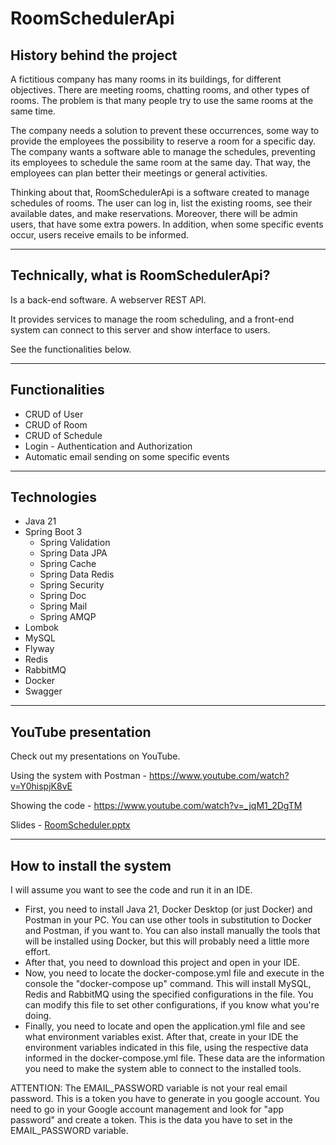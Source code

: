 # RoomSchedulerApi

## History behind the project

A fictitious company has many rooms in its buildings, for different objectives. There are meeting rooms, chatting rooms, and other types of rooms. 
The problem is that many people try to use the same rooms at the same time.

The company needs a solution to prevent these occurrences, some way to provide the employees the possibility to reserve a room for a specific day.
The company wants a software able to manage the schedules, preventing its employees to schedule the same room at the same day. That way, the employees can plan better their meetings or general activities.

Thinking about that, RoomSchedulerApi is a software created to manage schedules of rooms.
The user can log in, list the existing rooms, see their available dates, and make reservations.
Moreover, there will be admin users, that have some extra powers. In addition, when some specific events occur, users receive emails to be informed.

---

## Technically, what is RoomSchedulerApi?

Is a back-end software. A webserver REST API.

It provides services to manage the room scheduling, and a front-end system can connect to this server and show interface to users.

See the functionalities below.

---

## Functionalities

* CRUD of User
* CRUD of Room
* CRUD of Schedule
* Login - Authentication and Authorization
* Automatic email sending on some specific events

---
## Technologies

* Java 21
* Spring Boot 3
  * Spring Validation
  * Spring Data JPA
  * Spring Cache
  * Spring Data Redis
  * Spring Security
  * Spring Doc
  * Spring Mail
  * Spring AMQP
* Lombok
* MySQL
* Flyway
* Redis
* RabbitMQ
* Docker
* Swagger

---

## YouTube presentation

Check out my presentations on YouTube.

Using the system with Postman - https://www.youtube.com/watch?v=Y0hispjK8vE

Showing the code - https://www.youtube.com/watch?v=_jqM1_2DgTM

Slides - [RoomScheduler.pptx](https://github.com/user-attachments/files/17980510/RoomScheduler.pptx)

---

## How to install the system

I will assume you want to see the code and run it in an IDE.

* First, you need to install Java 21, Docker Desktop (or just Docker) and Postman in your PC.
You can use other tools in substitution to Docker and Postman, if you want to.
You can also install manually the tools that will be installed using Docker, but this will probably need a little more effort.
* After that, you need to download this project and open in your IDE.
* Now, you need to locate the docker-compose.yml file and execute in the console the "docker-compose up" command. 
This will install MySQL, Redis and RabbitMQ using the specified configurations in the file.
You can modify this file to set other configurations, if you know what you're doing.
* Finally, you need to locate and open the application.yml file and see what environment variables exist. 
After that, create in your IDE the environment variables indicated in this file, using the respective data informed in the docker-compose.yml file.
These data are the information you need to make the system able to connect to the installed tools.

 
ATTENTION: The EMAIL_PASSWORD variable is not your real email password.
This is a token you have to generate in you google account. You need to go in your Google account management and look for "app password" and create a token.
This is the data you have to set in the EMAIL_PASSWORD variable.
